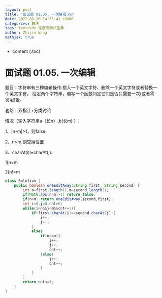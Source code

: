 ```yaml
---
layout: post
title: "面试题 01.05. 一次编辑.md"
date: 2022-08-26 14:35:41 +0800
categories: 算法
tags: leetcode 程序员面试宝典
author: Zhijie Wang
mathjax: true
---
```



* content
{:toc}














# 面试题 01.05. 一次编辑

题目：字符串有三种编辑操作:插入一个英文字符、删除一个英文字符或者替换一个英文字符。 给定两个字符串，编写一个函数判定它们是否只需要一次(或者零次)编辑。



套路：双指针+分类讨论

情况（输入字符串a（长n）,b(长m) ）：

1、|n-m|>1，则false

2、n>m,则交换位置

3、charAt(i)!=charAt(j):

1)n=m

2)n!=m



```java
class Solution {
    public boolean oneEditAway(String first, String second) {
        int n=first.length(),m=second.length();
        if(Math.abs(n-m)>1) return false;
        if(n>m) return oneEditAway(second,first);
        int i=0,j=0,cnt=0;
        while(i<n&&j<m&&cnt<=1){
            if(first.charAt(i)==second.charAt(j)){
                i++;
                j++;
            }
            else{
                if(n==m){
                    i++;
                    j++;
                    cnt++;
                }else{
                    j++;
                    cnt++;
                }
            }
        }
        return cnt<=1;
    }
}
```

